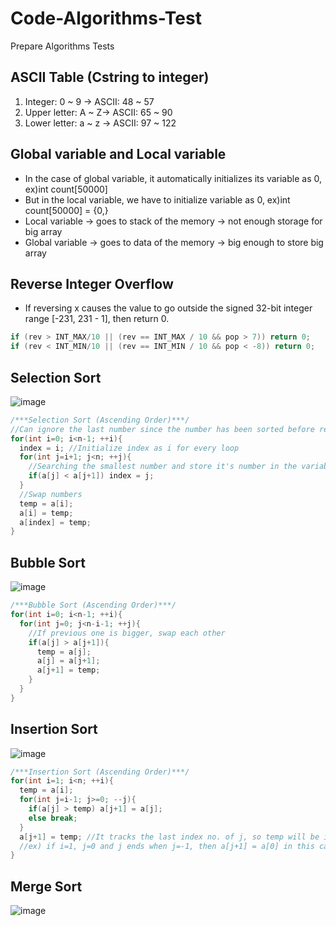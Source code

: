 # Code-Algorithms-Test
Prepare Algorithms Tests

## ASCII Table (Cstring to integer)
1. Integer: 0 ~ 9 -> ASCII: 48 ~ 57
2. Upper letter: A ~ Z-> ASCII: 65 ~ 90
3. Lower letter: a ~ z -> ASCII: 97 ~ 122

## Global variable and Local variable
* In the case of global variable, it automatically initializes its variable as 0, ex)int count[50000]
* But in the local variable, we have to initialize variable as 0, ex)int count[50000] = {0,}
* Local variable -> goes to stack of the memory -> not enough storage for big array
* Global variable -> goes to data of the memory -> big enough to store big array

## Reverse Integer Overflow
* If reversing x causes the value to go outside the signed 32-bit integer range [-231, 231 - 1], then return 0.
```C++
if (rev > INT_MAX/10 || (rev == INT_MAX / 10 && pop > 7)) return 0;
if (rev < INT_MIN/10 || (rev == INT_MIN / 10 && pop < -8)) return 0;
```
## Selection Sort
![image](https://user-images.githubusercontent.com/72503871/104643445-69f48a00-56e7-11eb-8a59-8e6f44e3d31a.png)
```C++
/***Selection Sort (Ascending Order)***/
//Can ignore the last number since the number has been sorted before reaches the last number
for(int i=0; i<n-1; ++i){
  index = i; //Initialize index as i for every loop
  for(int j=i+1; j<n; ++j){
    //Searching the smallest number and store it's number in the variable 'index'.
    if(a[j] < a[j+1]) index = j;
  }
  //Swap numbers
  temp = a[i];
  a[i] = temp;
  a[index] = temp;
}
```
## Bubble Sort
![image](https://user-images.githubusercontent.com/72503871/104643560-90b2c080-56e7-11eb-87c9-8ea5301cabaa.png)
```C++
/***Bubble Sort (Ascending Order)***/
for(int i=0; i<n-1; ++i){
  for(int j=0; j<n-i-1; ++j){
    //If previous one is bigger, swap each other
    if(a[j] > a[j+1]){
      temp = a[j];
      a[j] = a[j+1];
      a[j+1] = temp;
    }
  }
}
```
## Insertion Sort
![image](https://user-images.githubusercontent.com/72503871/104738189-27cb5700-5780-11eb-9e58-5cfbfeb0772c.png)
```C++
/***Insertion Sort (Ascending Order)***/
for(int i=1; i<n; ++i){
  temp = a[i];
  for(int j=i-1; j>=0; --j){
    if(a[j] > temp) a[j+1] = a[j];
    else break;
  }
  a[j+1] = temp; //It tracks the last index no. of j, so temp will be inserted after the last j
  //ex) if i=1, j=0 and j ends when j=-1, then a[j+1] = a[0] in this case.
}
```
## Merge Sort
![image](https://user-images.githubusercontent.com/72503871/105095130-40b96c80-5ae0-11eb-8db5-f47172854ba1.png)
